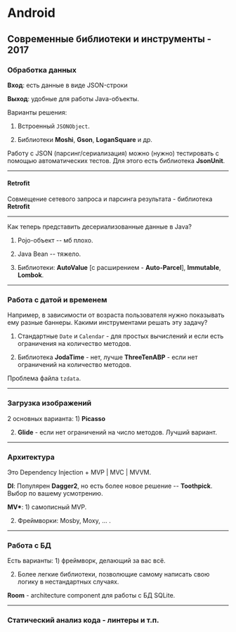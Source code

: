 ﻿# Android

## Современные библиотеки и инструменты - 2017

### Обработка данных

__Вход__: есть данные в виде JSON-строки

__Выход__: удобные для работы Java-объекты.

Варианты решения:

1) Встроенный `JSONObject`.

2) Библиотеки __Moshi__, __Gson__, __LoganSquare__ и др.

Работу с JSON (парсинг/сериализация) можно (нужно) тестировать с помощью автоматических тестов. Для этого есть библиотека __JsonUnit__. 

---

#### Retrofit

Совмещение сетевого запроса и парсинга результата - библиотека __Retrofit__

---

Как теперь представить десериализованные данные в Java?

1) Pojo-объект -- мб плохо.

2) Java Bean -- тяжело.

3) Библиотеки: __AutoValue__ [c расширением - __Auto-Parcel__], __Immutable__, __Lombok__.

___

### Работа с датой и временем

Например, в зависимости от возраста пользователя нужно показывать ему разные баннеры. Какими инструментами решать эту задачу?

1) Стандартные `Date` и `Calendar` - для простых вычислений и если есть ограничения на количество методов.

2) Библиотека __JodaTime__ - нет, лучше __ThreeTenABP__ - если нет ограничений на количество методов.

Проблема файла `tzdata`.

---

### Загрузка изображений

2 основных варианта: 1) __Picasso__

2) __Glide__ - если нет ограничений на число методов. Лучший вариант.

---

### Архитектура

Это Dependency Injection + MVP | MVC | MVVM.

__DI__: Популярен __Dagger2__, но есть более новое решение -- __Toothpick__. Выбор по вашему усмотрению.

__MV*__: 1) самописный MVP.

2) Фреймворки: Mosby, Moxy, ... .

---

### Работа с БД

Есть варианты: 1) фреймворк, делающий за вас всё.

2) Более легкие библиотеки, позволющие самому написать свою логику в нестандартных случаях.

__Room__ - architecture component для работы с БД SQLite.

---

### Статический анализ кода - линтеры и т.п.

